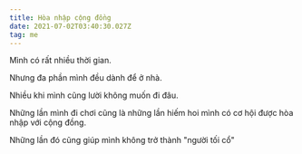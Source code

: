 ```yaml
---
title: Hòa nhập cộng đồng
date: 2021-07-02T03:40:30.027Z
tag: me
---
```

Mình có rất nhiều thời gian.

Nhưng đa phần mình đều dành để ở nhà.

Nhiều khi mình cũng lười không muốn đi đâu.

Những lần mình đi chơi cũng là những lần hiếm hoi mình có cơ hội được hòa nhập với cộng đồng.

Những lần đó cũng giúp mình không trở thành "người tối cổ"